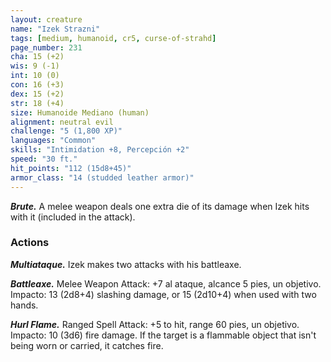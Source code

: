 ```yaml
---
layout: creature
name: "Izek Strazni"
tags: [medium, humanoid, cr5, curse-of-strahd]
page_number: 231
cha: 15 (+2)
wis: 9 (-1)
int: 10 (0)
con: 16 (+3)
dex: 15 (+2)
str: 18 (+4)
size: Humanoide Mediano (human)
alignment: neutral evil
challenge: "5 (1,800 XP)"
languages: "Common"
skills: "Intimidation +8, Percepción +2"
speed: "30 ft."
hit_points: "112 (15d8+45)"
armor_class: "14 (studded leather armor)"
---
```


***Brute.*** A melee weapon deals one extra die of its damage when Izek hits with it (included in the attack).

### Actions

***Multiataque.*** Izek makes two attacks with his battleaxe.

***Battleaxe.*** Melee Weapon Attack: +7 al ataque, alcance 5 pies, un objetivo. Impacto: 13 (2d8+4) slashing damage, or 15 (2d10+4) when used with two hands.

***Hurl Flame.*** Ranged Spell Attack: +5 to hit, range 60 pies, un objetivo. Impacto: 10 (3d6) fire damage. If the target is a flammable object that isn't being worn or carried, it catches fire.